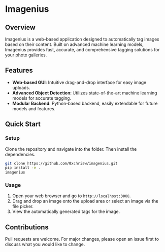 # Imagenius


## Overview

Imagenius is a web-based application designed to automatically tag images based on their content. Built on advanced machine learning models, Imagenius provides fast, accurate, and comprehensive tagging solutions for your photo galleries.


## Features

- **Web-based GUI**: Intuitive drag-and-drop interface for easy image uploads.
- **Advanced Object Detection**: Utilizes state-of-the-art machine learning models for accurate tagging.
- **Modular Backend**: Python-based backend, easily extendable for future models and features.



## Quick Start

### Setup

Clone the repository and navigate into the folder. Then install the dependencies.

```bash
git clone https://github.com/0xchrisw/imagenius.git
pip install -e .
imagenius
```

### Usage

1. Open your web browser and go to `http://localhost:3000`.
2. Drag and drop an image onto the upload area or select an image via the file picker.
3. View the automatically generated tags for the image.


## Contributions

Pull requests are welcome. For major changes, please open an issue first to discuss what you would like to change.
